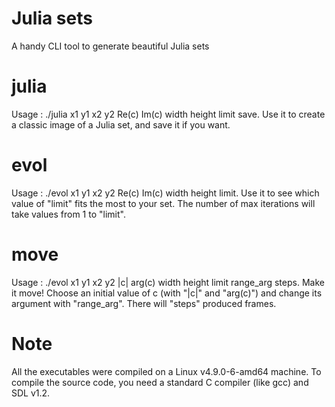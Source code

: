 # Julia sets
A handy CLI tool to generate beautiful Julia sets

# julia
Usage : ./julia x1 y1 x2 y2 Re(c) Im(c) width height limit save.
Use it to create a classic image of a Julia set, and save it if you want.

# evol
Usage : ./evol x1 y1 x2 y2 Re(c) Im(c) width height limit.
Use it to see which value of "limit" fits the most to your set.
The number of max iterations will take values from 1 to "limit".

# move
Usage : ./evol x1 y1 x2 y2 |c| arg(c) width height limit range_arg steps.
Make it move!
Choose an initial value of c (with "|c|" and "arg(c)") and change its argument with "range_arg".
There will "steps" produced frames.

# Note
All the executables were compiled on a Linux v4.9.0-6-amd64 machine.
To compile the source code, you need a standard C compiler (like gcc) and SDL v1.2.
